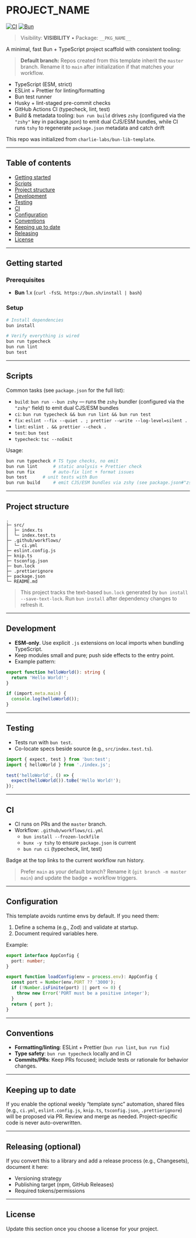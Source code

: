 # __PROJECT_NAME__

[![CI](https://github.com/__REPO_SLUG__/actions/workflows/ci.yml/badge.svg?branch=master)](https://github.com/__REPO_SLUG__/actions/workflows/ci.yml)
[![Bun](https://img.shields.io/badge/bun-1.x-000)](https://bun.sh)

> Visibility: **__VISIBILITY__** • Package: `__PKG_NAME__`

A minimal, fast Bun + TypeScript project scaffold with consistent tooling:

> **Default branch:** Repos created from this template inherit the `master` branch. Rename it to `main` after initialization if that matches your workflow.

- TypeScript (ESM, strict)
- ESLint + Prettier for linting/formatting
- Bun test runner
- Husky + lint-staged pre-commit checks
- GitHub Actions CI (typecheck, lint, test)
- Build & metadata tooling: `bun run build` drives `zshy` (configured via the `"zshy"` key in package.json) to emit dual CJS/ESM bundles, while CI runs `tshy` to regenerate `package.json` metadata and catch drift

This repo was initialized from `charlie-labs/bun-lib-template`.

---

## Table of contents

- [Getting started](#getting-started)
- [Scripts](#scripts)
- [Project structure](#project-structure)
- [Development](#development)
- [Testing](#testing)
- [CI](#ci)
- [Configuration](#configuration)
- [Conventions](#conventions)
- [Keeping up to date](#keeping-up-to-date)
- [Releasing](#releasing-optional)
- [License](#license)

---

## Getting started

### Prerequisites

- **Bun** 1.x (`curl -fsSL https://bun.sh/install | bash`)

### Setup

```bash
# Install dependencies
bun install

# Verify everything is wired
bun run typecheck
bun run lint
bun test
```

---

## Scripts

Common tasks (see `package.json` for the full list):

- `build`: `bun run --bun zshy` — runs the `zshy` bundler (configured via the `"zshy"` field) to emit dual CJS/ESM bundles
- `ci`: `bun run typecheck && bun run lint && bun run test`
- `fix`: `eslint --fix --quiet . ; prettier --write --log-level=silent .`
- `lint`: `eslint . && prettier --check .`
- `test`: `bun test`
- `typecheck`: `tsc --noEmit`

Usage:

```bash
bun run typecheck # TS type checks, no emit
bun run lint      # static analysis + Prettier check
bun run fix       # auto-fix lint + format issues
bun test      # unit tests with Bun
bun run build     # emit CJS/ESM bundles via zshy (see package.json#"zshy")
```

---

## Project structure

```
.
├─ src/
│  ├─ index.ts
│  └─ index.test.ts
├─ .github/workflows/
│  └─ ci.yml
├─ eslint.config.js
├─ knip.ts
├─ tsconfig.json
├─ bun.lock
├─ .prettierignore
├─ package.json
└─ README.md
```

> This project tracks the text-based `bun.lock` generated by `bun install --save-text-lock`. Run `bun install` after dependency changes to refresh it.

---

## Development

- **ESM-only**. Use explicit `.js` extensions on local imports when bundling TypeScript.
- Keep modules small and pure; push side effects to the entry point.
- Example pattern:

```ts
export function helloWorld(): string {
  return 'Hello World!';
}

if (import.meta.main) {
  console.log(helloWorld());
}
```

---

## Testing

- Tests run with `bun test`.
- Co-locate specs beside source (e.g., `src/index.test.ts`).

```ts
import { expect, test } from 'bun:test';
import { helloWorld } from './index.js';

test('helloWorld', () => {
  expect(helloWorld()).toBe('Hello World!');
});
```

---

## CI

- CI runs on PRs and the `master` branch.
- Workflow: `.github/workflows/ci.yml`
  - `bun install --frozen-lockfile`
  - `bunx -y tshy` to ensure `package.json` is current
  - `bun run ci` (typecheck, lint, test)

Badge at the top links to the current workflow run history.

> Prefer `main` as your default branch? Rename it (`git branch -m master main`) and update the badge + workflow triggers.

---

## Configuration

This template avoids runtime envs by default. If you need them:

1. Define a schema (e.g., Zod) and validate at startup.
2. Document required variables here.

Example:

```ts
export interface AppConfig {
  port: number;
}

export function loadConfig(env = process.env): AppConfig {
  const port = Number(env.PORT ?? '3000');
  if (!Number.isFinite(port) || port <= 0) {
    throw new Error('PORT must be a positive integer');
  }
  return { port };
}
```

---

## Conventions

- **Formatting/linting**: ESLint + Prettier (`bun run lint`, `bun run fix`)
- **Type safety**: `bun run typecheck` locally and in CI
- **Commits/PRs**: Keep PRs focused; include tests or rationale for behavior changes.

---

## Keeping up to date

If you enable the optional weekly “template sync” automation, shared files (e.g., `ci.yml`, `eslint.config.js`, `knip.ts`, `tsconfig.json`, `.prettierignore`) will be proposed via PR. Review and merge as needed. Project-specific code is never auto-overwritten.

---

## Releasing (optional)

If you convert this to a library and add a release process (e.g., Changesets), document it here:

- Versioning strategy
- Publishing target (npm, GitHub Releases)
- Required tokens/permissions

---

## License

Update this section once you choose a license for your project.
